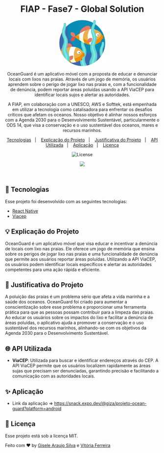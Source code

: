 <h1 align="center">
FIAP - Fase7 - Global Solution
</h1>

<p align="center"><img src="./assets/icon-fish.png" width="150px" height="150px"></p>

<p align="center">
OceanGuard é um aplicativo móvel com a proposta de educar e denunciar locais com lixos nas praias. Através de um jogo de memória, os usuários aprendem sobre o perigo de jogar lixo nas praias e, com a funcionalidade de denúncia, podem reportar áreas poluídas usando a API ViaCEP para identificar locais sujos e alertar as autoridades.
</p>

<p align="center">
A FIAP, em colaboração com a UNESCO, AWS e Softtek, está empenhada em utilizar a tecnologia como catalisadora para enfrentar os desafios críticos que afetam os oceanos. Nosso objetivo é alinhar nossos esforços com a Agenda 2030 para o Desenvolvimento Sustentável, particularmente o ODS 14, que visa a conservação e o uso sustentável dos oceanos, mares e recursos marinhos.
</p>

<p align="center">
  <a href="#-tecnologias">Tecnologias</a>&nbsp;&nbsp;&nbsp;|&nbsp;&nbsp;&nbsp;
  <a href="#-explicação-do-projeto">Explicação do Projeto</a>&nbsp;&nbsp;&nbsp;|&nbsp;&nbsp;&nbsp;
  <a href="#-justificativa-do-projeto">Justificativa do Projeto</a>&nbsp;&nbsp;&nbsp;|&nbsp;&nbsp;&nbsp;
  <a href="#-api-utilizada">API Utilizada</a>&nbsp;&nbsp;&nbsp;|&nbsp;&nbsp;&nbsp;
  <a href="#-api-utilizada">Aplicação</a>&nbsp;&nbsp;&nbsp;|&nbsp;&nbsp;&nbsp;
  <a href="#memo-licença">Licença</a>
</p>

<p align="center">
  <img alt="License" src="https://img.shields.io/static/v1?label=license&message=MIT&color=49AA26&labelColor=000000">
</p>

<p align="center">  
  <img src="./assets/ocean-guard.gif">  
</p>

<br>

## 🚀 Tecnologias

Esse projeto foi desenvolvido com as seguintes tecnologias:

- [React Native](https://reactnative.dev/)
- [Viacep](https://viacep.com.br/)

## 💡 Explicação do Projeto

OceanGuard é um aplicativo móvel que visa educar e incentivar a denúncia de locais com lixo nas praias. Ele oferece um jogo de memória que ensina sobre os perigos de jogar lixo nas praias e uma funcionalidade de denúncia que permite aos usuários reportar áreas poluídas. Utilizando a API ViaCEP, os usuários podem identificar locais específicos e alertar as autoridades competentes para uma ação rápida e eficiente.

## 📝 Justificativa do Projeto

A poluição das praias é um problema sério que afeta a vida marinha e a saúde dos oceanos. OceanGuard foi criado para aumentar a conscientização sobre esse problema e proporcionar uma ferramenta prática para que as pessoas possam contribuir para a limpeza das praias. Ao educar os usuários sobre os impactos do lixo e facilitar a denúncia de áreas poluídas, o aplicativo ajuda a promover a conservação e o uso sustentável dos recursos marinhos, alinhando-se com os objetivos da Agenda 2030 para o Desenvolvimento Sustentável.

## 🌐 API Utilizada

- **ViaCEP**: Utilizada para buscar e identificar endereços através do CEP. A API ViaCEP permite que os usuários localizem rapidamente as áreas sujas que precisam ser denunciadas, garantindo precisão e facilitando a comunicação com as autoridades locais.

## :sparkles: Aplicação 
- Link da aplicação => https://snack.expo.dev/@giza/projeto-ocean-guard?platform=android

## :memo: Licença

Esse projeto está sob a licença MIT.

Feito com ♥ by [Gisele Araujo Silva](https://www.linkedin.com/in/gisele-araujo-silva/) e [Vitória Ferreira](https://www.linkedin.com/in/vic-ferreira)
